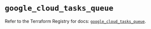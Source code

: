 # `google_cloud_tasks_queue`

Refer to the Terraform Registry for docs: [`google_cloud_tasks_queue`](https://registry.terraform.io/providers/hashicorp/google/5.24.0/docs/resources/cloud_tasks_queue).
